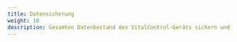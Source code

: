 ```yaml
---
title: Datensicherung
weight: 10
description: Gesamten Datenbestand des VitalControl-Geräts sichern und auf einem anderen Gerät wiederherstellen
---
```

